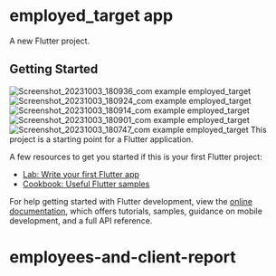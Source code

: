 # employed_target app 



A new Flutter project.

## Getting Started
![Screenshot_20231003_180936_com example employed_target](https://github.com/khalid5555/employees-and-client_report3/assets/68198261/3e4bb805-3bf7-4241-bd8f-d0dcf8a1c60a)
![Screenshot_20231003_180924_com example employed_target](https://github.com/khalid5555/employees-and-client_report3/assets/68198261/c10365bf-c271-4edc-8c02-9609d7d3f007)
![Screenshot_20231003_180914_com example employed_target](https://github.com/khalid5555/employees-and-client_report3/assets/68198261/c2e1af93-b66b-4779-8077-276731de6f29)
![Screenshot_20231003_180901_com example employed_target](https://github.com/khalid5555/employees-and-client_report3/assets/68198261/82f5c699-f2e7-4b56-be6e-0022b73837b9)
![Screenshot_20231003_180747_com example employed_target](https://github.com/khalid5555/employees-and-client_report3/assets/68198261/46df3b47-66dc-4e66-8ed0-3482ef1a8457)
This project is a starting point for a Flutter application.

A few resources to get you started if this is your first Flutter project:

- [Lab: Write your first Flutter app](https://docs.flutter.dev/get-started/codelab)
- [Cookbook: Useful Flutter samples](https://docs.flutter.dev/cookbook)

For help getting started with Flutter development, view the
[online documentation](https://docs.flutter.dev/), which offers tutorials,
samples, guidance on mobile development, and a full API reference.
# employees-and-client-report
